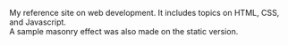My reference site on web development. It includes topics on HTML, CSS, and Javascript. <br>
A sample masonry effect was also made on the static version.
